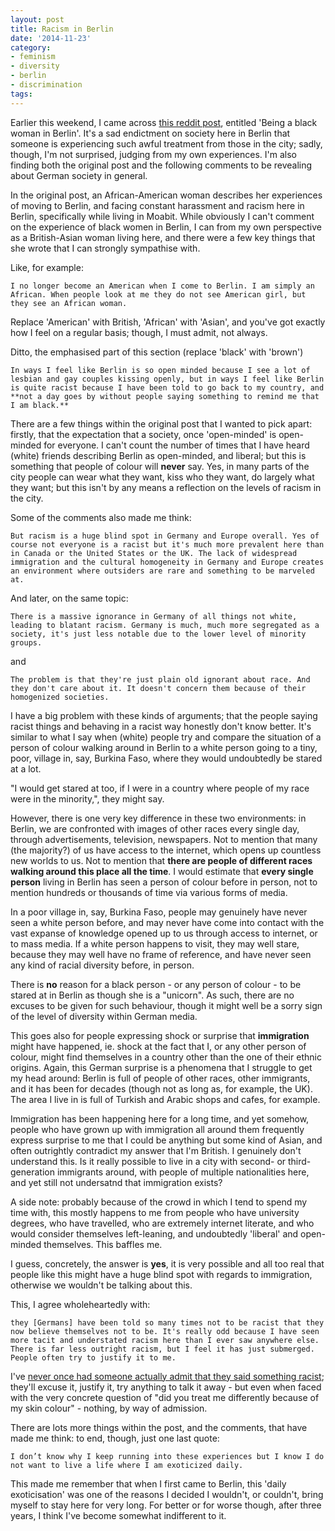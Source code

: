 ```yaml
---
layout: post
title: Racism in Berlin
date: '2014-11-23'
category:
- feminism
- diversity
- berlin
- discrimination
tags:
---
```


Earlier this weekend, I came across [this reddit post](http://redd.it/2mmhe7), entitled 'Being a black woman in Berlin'. It's a sad endictment on society here in Berlin that someone is experiencing such awful treatment from those in the city; sadly, though, I'm not surprised, judging from my own experiences. I'm also finding both the original post and the following comments to be revealing about German society in general.

In the original post, an African-American woman describes her experiences of moving to Berlin, and facing constant harassment and racism here in Berlin, specifically while living in Moabit. While obviously I can't comment on the experience of black women in Berlin, I can from my own perspective as a British-Asian woman living here, and there were a few key things that she wrote that I can strongly sympathise with.

<!--more-->

Like, for example:

	I no longer become an American when I come to Berlin. I am simply an African. When people look at me they do not see American girl, but they see an African woman.

Replace 'American' with British, 'African' with 'Asian', and you've got exactly how I feel on a regular basis; though, I must admit, not always.

Ditto, the emphasised part of this section (replace 'black' with 'brown')

	In ways I feel like Berlin is so open minded because I see a lot of lesbian and gay couples kissing openly, but in ways I feel like Berlin is quite racist because I have been told to go back to my country, and **not a day goes by without people saying something to remind me that I am black.**

There are a few things within the original post that I wanted to pick apart: firstly, that the expectation that a society, once 'open-minded' is open-minded for everyone. I can't count the number of times that I have heard (white) friends describing Berlin as open-minded, and liberal; but this is something that people of colour will **never** say. Yes, in many parts of the city people can wear what they want, kiss who they want, do largely what they want; but this isn't by any means a reflection on the levels of racism in the city.

Some of the comments also made me think: 

	But racism is a huge blind spot in Germany and Europe overall. Yes of course not everyone is a racist but it's much more prevalent here than in Canada or the United States or the UK. The lack of widespread immigration and the cultural homogeneity in Germany and Europe creates an environment where outsiders are rare and something to be marveled at.

And later, on the same topic: 

	There is a massive ignorance in Germany of all things not white, leading to blatant racism. Germany is much, much more segregated as a society, it's just less notable due to the lower level of minority groups.

and

	The problem is that they're just plain old ignorant about race. And they don't care about it. It doesn't concern them because of their homogenized societies.

I have a big problem with these kinds of arguments; that the people saying racist things and behaving in a racist way honestly don't know better. It's similar to what I say when (white) people try and compare the situation of a person of colour walking around in Berlin to a white person going to a tiny, poor, village in, say, Burkina Faso, where they would undoubtedly be stared at a lot. 

"I would get stared at too, if I were in a country where people of my race were in the minority,", they might say.

However, there is one very key difference in these two environments: in Berlin, we are confronted with images of other races every single day, through advertisements, television, newspapers. Not to mention that many (the majority?) of us have access to the internet, which opens up countless new worlds to us. Not to mention that **there are people of different races walking around this place all the time**. I would estimate that **every single person** living in Berlin has seen a person of colour before in person, not to mention hundreds or thousands of time via various forms of media.

In a poor village in, say, Burkina Faso, people may genuinely have never seen a white person before, and may never have come into contact with the vast expanse of knowledge opened up to us through access to internet, or to mass media. If a white person happens to visit, they may well stare, because they may well have no frame of reference, and have never seen any kind of racial diversity before, in person.

There is **no** reason for a black person - or any person of colour - to be stared at in Berlin as though she is a "unicorn". As such, there are no excuses to be given for such behaviour, though it might well be a sorry sign of the level of diversity within German media.

This goes also for people expressing shock or surprise that **immigration** might have happened, ie. shock at the fact that I, or any other person of colour, might find themselves in a country other than the one of their ethnic origins. Again, this German surprise is a phenomena that I struggle to get my head around: Berlin is full of people of other races, other immigrants, and it has been for decades (though not as long as, for example, the UK). The area I live in is full of Turkish and Arabic shops and cafes, for example.

Immigration has been happening here for a long time, and yet somehow, people who have grown up with immigration all around them frequently express surprise to me that I could be anything but some kind of Asian, and often outrightly contradict my answer that I'm British. I genuinely don't understand this. Is it really possible to live in a city with second- or third- generation immigrants around, with people of multiple nationalities here, and yet still not undersatnd that immigration exists? 

A side note: probably because of the crowd in which I tend to spend my time with, this mostly happens to me from people who have university degrees, who have travelled, who are extremely internet literate, and who would consider themselves left-leaning, and undoubtedly 'liberal' and open-minded themselves. This baffles me.

I guess, concretely, the answer is **yes**, it is very possible and all too real that people like this might have a huge blind spot with regards to immigration, otherwise we wouldn't be talking about this.

This, I agree wholeheartedly with:

	they [Germans] have been told so many times not to be racist that they now believe themselves not to be. It's really odd because I have seen more tacit and understated racism here than I ever saw anywhere else. There is far less outright racism, but I feel it has just submerged. People often try to justify it to me.

I've [never once had someone actually admit that they said something racist](http://zararah.net/blog/2014/04/06/on-challenging-prejudice-wherever-you-might-find-it/); they'll excuse it, justify it, try anything to talk it away - but even when faced with the very concrete question of "did you treat me differently because of my skin colour" - nothing, by way of admission. 

There are lots more things within the post, and the comments, that have made me think: to end, though, just one last quote: 

	I don’t know why I keep running into these experiences but I know I do not want to live a life where I am exoticized daily.

This made me remember that when I first came to Berlin, this 'daily exoticisation' was one of the reasons I decided I wouldn't, or couldn't, bring myself to stay here for very long. For better or for worse though, after three years, I think I've become somewhat indifferent to it.